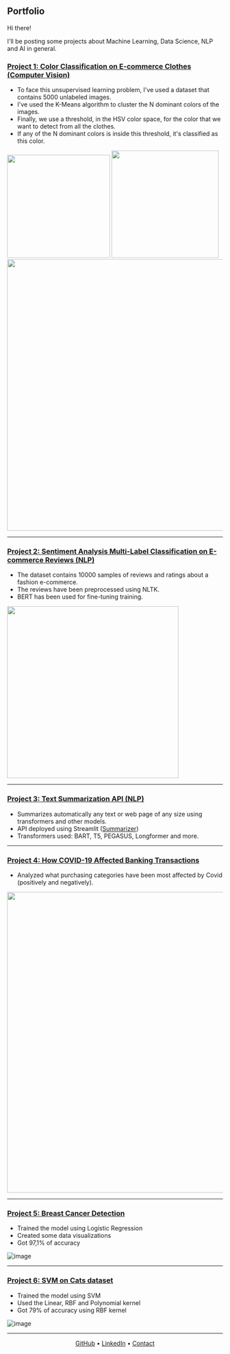 ## Portfolio

Hi there! 

I'll be posting some projects about Machine Learning, Data Science, NLP and AI in general.

### [Project 1: Color Classification on E-commerce Clothes (Computer Vision)](https://github.com/YanisNC/Color-Classification-E-commerce-Clothes/blob/main/Color_Classification_on_E_commerce_Clothes.ipynb)
- To face this unsupervised learning problem, I've used a dataset that contains 5000 unlabeled images.
- I've used the K-Means algorithm to cluster the N dominant colors of the images.
- Finally, we use a threshold, in the HSV color space, for the color that we want to detect from all the clothes.
- If any of the N dominant colors is inside this threshold, it's classified as this color.

<p align="left">
  <img src="https://user-images.githubusercontent.com/62355974/111031053-f9779a00-8405-11eb-948f-7c700cb82cfa.png" height="240" />
  <img src="https://user-images.githubusercontent.com/62355974/111031087-1a3fef80-8406-11eb-8ec0-63e1c87bd95a.png" height="250" /> 
  <img src="https://user-images.githubusercontent.com/62355974/111031195-8cb0cf80-8406-11eb-8e8a-658e149d2b60.png" width="632" />
</p>

----

### [Project 2: Sentiment Analysis Multi-Label Classification on E-commerce Reviews (NLP)](https://github.com/YanisNC/Sentiment-Analysis-Multi-Label-Classification-E-Commerce-Reviews/blob/main/Sentiment_Analysis_Multi_label_Classification_on_E_Commerce_Reviews.ipynb)
- The dataset contains 10000 samples of reviews and ratings about a fashion e-commerce.
- The reviews have been preprocessed using NLTK.
- BERT has been used for fine-tuning training.

<img src="https://user-images.githubusercontent.com/62355974/111031015-b3223b00-8405-11eb-8d67-e34267349e8e.png" width="400">

----

### [Project 3: Text Summarization API (NLP)](https://github.com/YanisNC/Text-Summarization-NLP/blob/main/streamlit_app_unlimited.py)
- Summarizes automatically any text or web page of any size using transformers and other models.
- API deployed using Streamlit ([Summarizer](https://share.streamlit.io/yanisnc/text-summarization-nlp/main))
- Transformers used: BART, T5, PEGASUS, Longformer and more.

----

### [Project 4: How COVID-19 Affected Banking Transactions](https://github.com/YanisNC/AI-things/blob/master/Covid%20Banking%20Transactions.ipynb)
- Analyzed what purchasing categories have been most affected by Covid (positively and negatively).

<img src="https://user-images.githubusercontent.com/62355974/111030855-c5e84000-8404-11eb-8364-f1402f6d144c.png" width="700">

----

### [Project 5: Breast Cancer Detection](https://github.com/YanisNC/AI-things/blob/master/Cats%20SVM.ipynb)
- Trained the model using Logistic Regression
- Created some data visualizations
- Got 97,1% of accuracy

![image](https://user-images.githubusercontent.com/62355974/177318750-e97f88ec-a309-4b4a-9888-8f9796aa1900.png)

----

### [Project 6: SVM on Cats dataset](https://github.com/YanisNC/AI-things/blob/master/Cats%20SVM.ipynb)
- Trained the model using SVM
- Used the Linear, RBF and Polynomial kernel
- Got 79% of accuracy using RBF kernel

![image](https://user-images.githubusercontent.com/62355974/111030714-14e1a580-8404-11eb-9829-fafdcf58c13c.png)

----

<p align="center">
  <a href="https://github.com/YanisNC">GitHub</a>
  •
  <a href="https://www.linkedin.com/in/yanisnc/">LinkedIn</a>
  •
  <a href="mailto:yanisnc7@gmail.com">Contact</a>
</p>
